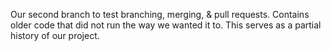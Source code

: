 Our second branch to test branching, merging, & pull requests. Contains older code that did not run the way we wanted it to. This serves as a partial history of our project.
